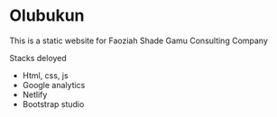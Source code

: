 # Olubukun

This is a static website for Faoziah Shade Gamu Consulting Company

Stacks deloyed
- Html, css, js
- Google analytics
- Netlify
- Bootstrap studio
